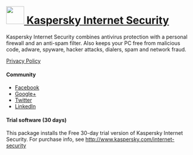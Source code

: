 # [<img src="https://cdn.rawgit.com/dtgm/chocolatey-packages/dd7121af88611d4f92e29187d065ba9a0fcaedeb/icons/kis.png" width="48" height="48"/> Kaspersky Internet Security](https://chocolatey.org/packages/kis)

Kaspersky Internet Security combines antivirus protection with a personal firewall and an anti-spam filter. Also keeps your PC free from malicious code, adware, spyware, hacker attacks, dialers, spam and network fraud.

[Privacy Policy](http://www.kaspersky.com/privacy)

#### Community
* [Facebook](http://www.facebook.com/Kaspersky)
* [Google+](https://plus.google.com/104178448349952735431?prsrc=3)
* [Twitter](http://twitter.com/Kaspersky)
* [LinkedIn](https://www.linkedin.com/company/kaspersky-lab)

#### Trial software (30 days)
This package installs the Free 30-day trial version of Kaspersky Internet Security. For purchase info, see http://www.kaspersky.com/internet-security